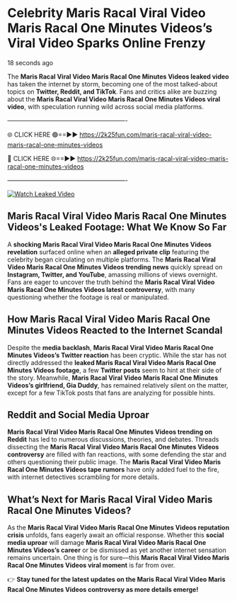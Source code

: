 # Celebrity Maris Racal Viral Video Maris Racal One Minutes Videos’s Viral Video Sparks Online Frenzy

18 seconds ago

The **Maris Racal Viral Video Maris Racal One Minutes Videos leaked video** has taken the internet by storm, becoming one of the most talked-about topics on **Twitter, Reddit, and TikTok**. Fans and critics alike are buzzing about the **Maris Racal Viral Video Maris Racal One Minutes Videos viral video**, with speculation running wild across social media platforms.

———————————————————-

🌐 CLICK HERE 🟢==►► https://2k25fun.com/maris-racal-viral-video-maris-racal-one-minutes-videos

🔴 CLICK HERE 🌐==►► https://2k25fun.com/maris-racal-viral-video-maris-racal-one-minutes-videos

———————————————————-

[![Watch Leaked Video](https://miro.medium.com/v2/resize:fit:828/format:webp/1*cilzJN44JGOrTw9NJCrNHA.gif "Watch Leaked Video")](https://2k25fun.com/maris-racal-viral-video-maris-racal-one-minutes-videos)

## **Maris Racal Viral Video Maris Racal One Minutes Videos's Leaked Footage: What We Know So Far**  
A **shocking Maris Racal Viral Video Maris Racal One Minutes Videos revelation** surfaced online when an **alleged private clip** featuring the celebrity began circulating on multiple platforms. The **Maris Racal Viral Video Maris Racal One Minutes Videos trending news** quickly spread on **Instagram, Twitter, and YouTube**, amassing millions of views overnight. Fans are eager to uncover the truth behind the **Maris Racal Viral Video Maris Racal One Minutes Videos latest controversy**, with many questioning whether the footage is real or manipulated.  

## **How Maris Racal Viral Video Maris Racal One Minutes Videos Reacted to the Internet Scandal**  
Despite the **media backlash**, **Maris Racal Viral Video Maris Racal One Minutes Videos’s Twitter reaction** has been cryptic. While the star has not directly addressed the **leaked Maris Racal Viral Video Maris Racal One Minutes Videos footage**, a few **Twitter posts** seem to hint at their side of the story. Meanwhile, **Maris Racal Viral Video Maris Racal One Minutes Videos’s girlfriend, Gia Duddy**, has remained relatively silent on the matter, except for a few TikTok posts that fans are analyzing for possible hints.  

## **Reddit and Social Media Uproar**  
**Maris Racal Viral Video Maris Racal One Minutes Videos trending on Reddit** has led to numerous discussions, theories, and debates. Threads dissecting the **Maris Racal Viral Video Maris Racal One Minutes Videos controversy** are filled with fan reactions, with some defending the star and others questioning their public image. The **Maris Racal Viral Video Maris Racal One Minutes Videos tape rumors** have only added fuel to the fire, with internet detectives scrambling for more details.  

## **What’s Next for Maris Racal Viral Video Maris Racal One Minutes Videos?**  
As the **Maris Racal Viral Video Maris Racal One Minutes Videos reputation crisis** unfolds, fans eagerly await an official response. Whether this **social media uproar** will damage **Maris Racal Viral Video Maris Racal One Minutes Videos’s career** or be dismissed as yet another internet sensation remains uncertain. One thing is for sure—this **Maris Racal Viral Video Maris Racal One Minutes Videos viral moment** is far from over.  

👉 **Stay tuned for the latest updates on the Maris Racal Viral Video Maris Racal One Minutes Videos controversy as more details emerge!**  